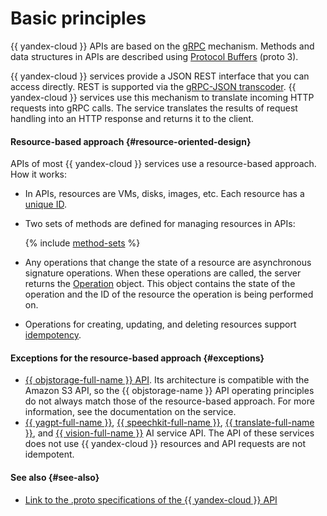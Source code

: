 # Basic principles

{{ yandex-cloud }} APIs are based on the [gRPC](https://grpc.io/docs/) mechanism. Methods and data structures in APIs are described using [Protocol Buffers](https://developers.google.com/protocol-buffers/docs/proto3) (proto 3).

{{ yandex-cloud }} services provide a JSON REST interface that you can access directly. REST is supported via the [gRPC-JSON transcoder](https://www.envoyproxy.io/docs/envoy/latest/configuration/http/http_filters/grpc_json_transcoder_filter). {{ yandex-cloud }} services use this mechanism to translate incoming HTTP requests into gRPC calls. The service translates the results of request handling into an HTTP response and returns it to the client.

#### Resource-based approach {#resource-oriented-design}

APIs of most {{ yandex-cloud }} services use a resource-based approach. How it works:

- In APIs, resources are VMs, disks, images, etc. Each resource has a [unique ID](resources-identification.md).

- Two sets of methods are defined for managing resources in APIs:

   {% include [method-sets](../_includes/method-sets.md) %}

- Any operations that change the state of a resource are asynchronous signature operations. When these operations are called, the server returns the [Operation](operation.md) object. This object contains the state of the operation and the ID of the resource the operation is being performed on.

- Operations for creating, updating, and deleting resources support [idempotency](idempotency.md).


#### Exceptions for the resource-based approach {#exceptions}

- [{{ objstorage-full-name }} API](../../storage/s3/index.md). Its architecture is compatible with the Amazon S3 API, so the {{ objstorage-name }} API operating principles do not always match those of the resource-based approach. For more information, see the documentation on the service.
- [{{ yagpt-full-name }}](../../yandexgpt/concepts/api.md), [{{ speechkit-full-name }}](../../speechkit/concepts/api.md), [{{ translate-full-name }}](../../translate/api-ref/grpc/), and [{{ vision-full-name }}](../../vision/vision/api-ref/grpc/) AI service API. The API of these services does not use {{ yandex-cloud }} resources and API requests are not idempotent.


#### See also {#see-also}
- [Link to the .proto specifications of the {{ yandex-cloud }} API](https://github.com/yandex-cloud/cloudapi)



